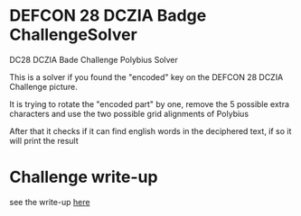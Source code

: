 # DEFCON 28 DCZIA Badge ChallengeSolver
DC28 DCZIA Bade Challenge Polybius Solver

This is a solver if you found the "encoded" key on the DEFCON 28 DCZIA Challenge picture.

It is trying to rotate the "encoded part" by one, remove the 5 possible extra characters and use the two possible grid alignments of Polybius

After that it checks if it can find english words in the deciphered text, if so it will print the result

# Challenge write-up
see the write-up [here](write-up.md)
